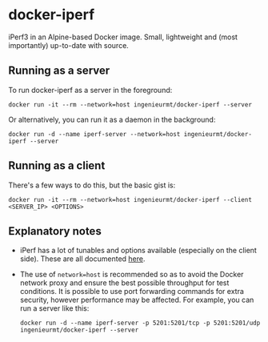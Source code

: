 # docker-iperf

iPerf3 in an Alpine-based Docker image. Small, lightweight and (most importantly) up-to-date with source.

## Running as a server

To run docker-iperf as a server in the foreground:

`docker run -it --rm --network=host ingenieurmt/docker-iperf --server`

Or alternatively, you can run it as a daemon in the background:

`docker run -d --name iperf-server --network=host ingenieurmt/docker-iperf --server`

## Running as a client

There's a few ways to do this, but the basic gist is:

`docker run -it --rm --network=host ingenieurmt/docker-iperf --client <SERVER_IP> <OPTIONS>`

## Explanatory notes

- iPerf has a lot of tunables and options available (especially on the client side). These are all documented [here](https://iperf.fr/iperf-doc.php#3doc).

- The use of `network=host` is recommended so as to avoid the Docker network proxy and ensure the best possible throughput for test conditions. It is possible to use port forwarding commands for extra security, however performance may be affected. For example, you can run a server like this:

   `docker run -d --name iperf-server -p 5201:5201/tcp -p 5201:5201/udp ingenieurmt/docker-iperf --server`
